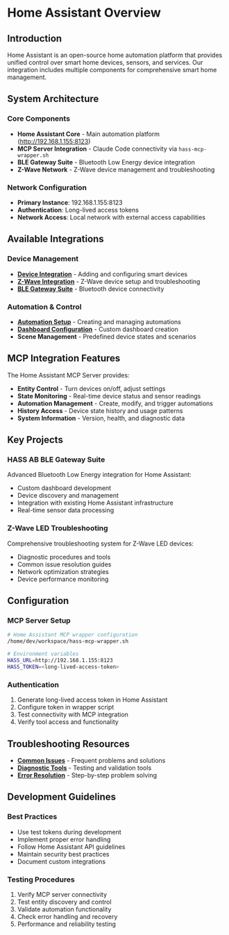 # Home Assistant Overview

## Introduction

Home Assistant is an open-source home automation platform that provides unified control over smart home devices, sensors, and services. Our integration includes multiple components for comprehensive smart home management.

## System Architecture

### Core Components
- **Home Assistant Core** - Main automation platform (http://192.168.1.155:8123)
- **MCP Server Integration** - Claude Code connectivity via `hass-mcp-wrapper.sh`
- **BLE Gateway Suite** - Bluetooth Low Energy device integration
- **Z-Wave Network** - Z-Wave device management and troubleshooting

### Network Configuration
- **Primary Instance**: 192.168.1.155:8123
- **Authentication**: Long-lived access tokens
- **Network Access**: Local network with external access capabilities

## Available Integrations

### Device Management
- **[Device Integration](/home-assistant/devices)** - Adding and configuring smart devices
- **[Z-Wave Integration](/home-assistant/zwave)** - Z-Wave device setup and troubleshooting
- **[BLE Gateway Suite](/home-assistant/ble-gateway)** - Bluetooth device connectivity

### Automation & Control
- **[Automation Setup](/home-assistant/automation)** - Creating and managing automations
- **[Dashboard Configuration](/home-assistant/dashboard)** - Custom dashboard creation
- **Scene Management** - Predefined device states and scenarios

## MCP Integration Features

The Home Assistant MCP Server provides:
- **Entity Control** - Turn devices on/off, adjust settings
- **State Monitoring** - Real-time device status and sensor readings
- **Automation Management** - Create, modify, and trigger automations
- **History Access** - Device state history and usage patterns
- **System Information** - Version, health, and diagnostic data

## Key Projects

### HASS AB BLE Gateway Suite
Advanced Bluetooth Low Energy integration for Home Assistant:
- Custom dashboard development
- Device discovery and management
- Integration with existing Home Assistant infrastructure
- Real-time sensor data processing

### Z-Wave LED Troubleshooting
Comprehensive troubleshooting system for Z-Wave LED devices:
- Diagnostic procedures and tools
- Common issue resolution guides
- Network optimization strategies
- Device performance monitoring

## Configuration

### MCP Server Setup
```bash
# Home Assistant MCP wrapper configuration
/home/dev/workspace/hass-mcp-wrapper.sh

# Environment variables
HASS_URL=http://192.168.1.155:8123
HASS_TOKEN=<long-lived-access-token>
```

### Authentication
1. Generate long-lived access token in Home Assistant
2. Configure token in wrapper script
3. Test connectivity with MCP integration
4. Verify tool access and functionality

## Troubleshooting Resources

- **[Common Issues](/troubleshooting/common-issues)** - Frequent problems and solutions
- **[Diagnostic Tools](/troubleshooting/diagnostics)** - Testing and validation tools
- **[Error Resolution](/troubleshooting/error-resolution)** - Step-by-step problem solving

## Development Guidelines

### Best Practices
- Use test tokens during development
- Implement proper error handling
- Follow Home Assistant API guidelines
- Maintain security best practices
- Document custom integrations

### Testing Procedures
1. Verify MCP server connectivity
2. Test entity discovery and control
3. Validate automation functionality
4. Check error handling and recovery
5. Performance and reliability testing